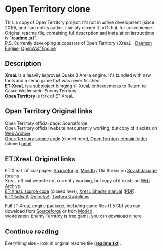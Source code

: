 

# Open Territory clone
This is copy of Open Territory project. It's not in active development (since 2010), and I am not its author. I simply cloned it to Github for convenience. Original readme file, containing full description and installation instructions is "**[readme.txt](https://github.com/Maxxiii/Open-Territory/blob/master/README.txt)**".  
P.S. Currently developing successors of Open Territory / XreaL - [Daemon Engine](https://github.com/DaemonEngine/Daemon), [OpenWolf Engine](https://github.com/TheDushan/OpenWolf-Engine)  

## Description
**XreaL** is a heavily improved Quake 3 Arena engine. It's bundled with new tools and a demo game that was never finished.  
**ET:XreaL** is a subproject bringing all XreaL enhancements to Return to Castle Wolfenstein: Enemy Territory.  
**Open Territory** is fork of ET:XreaL

## Open Territory Original links
Open Territory official page: [Sourceforge](https://sourceforge.net/p/openterritory)  
Open Territory official website not currently working, but copy of it exists on [Web Archive](http://web.archive.org/web/20111003142503/http://www.openterritory.co.uk:80//).  
[Open Territory source code](https://sourceforge.net/p/openterritory/openterritory/ci/master/tree/) (cloned here),
[Open Territory etmain folder](https://sourceforge.net/p/openterritory/etmain/ci/master/tree/) (cloned [here](https://github.com/Maxxiii/Open-Territory-etmain))

## ET:XreaL Original links
ET:XreaL official pages: [Sourceforge](https://sourceforge.net/projects/xreal/), [Moddb](https://www.moddb.com/mods/etxreal) / Old thread on [Splashdamage forums](https://forums.splashdamage.com/t/et-xreal/129344/17)  
XreaL official website not currently working, but copy of it exists on [Web Archive](http://web.archive.org/web/20110131153542/http://xreal-project.net:80/).  
[ET:XreaL source code](https://sourceforge.net/p/xreal/ET-XreaL) (cloned here), [XreaL Shader manual](https://tremap.xtr3m.net/__Games/Xreal/Manual_Shader_1/ShaderManual.htm) ([PDF](https://www.moddb.com/mods/etxreal/downloads/shader-manual)), [ETXRadiant](https://sourceforge.net/p/xreal/ET-XreaL_etxradiant/), [Omni-bot](https://sourceforge.net/p/xreal/ET-XreaL_omni-bot/ci/master/tree/), [Texture Guidelines](http://web.archive.org/web/20100115044416/http://redmine.xreal-project.net/projects/xreal/wiki/Texture_Guidelines)

Full ET:XreaL engine package, including game files (1.5 Gb) you can download from [Sourceforge](https://sourceforge.net/projects/xreal/files/latest/download) or from [Moddb](https://www.moddb.com/mods/etxreal/downloads/etxreal-030)  
Wolfenstein: Enemy Territory is free game, you can download it [here](https://www.splashdamage.com/games/wolfenstein-enemy-territory/)

## Continue reading
Everything else - look in original readme file (**[readme.txt](https://github.com/Maxxiii/Open-Territory/blob/master/README.txt)**).
